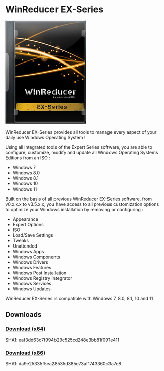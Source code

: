 # WinReducer EX-Series
![WinReducer EX-Series](https://github.com/mini-windows/WinReducerEX-Series/blob/main/soft-series-ex_orig.jpg?raw=true)

WinReducer EX-Series provides all tools to manage every aspect of your daily use Windows Operating System !

Using all integrated tools of the Expert Series software, you are able to configure, customize, modify and update all Windows Operating Systems Editions from an ISO :
- Windows 7
- Windows 8.0
- Windows 8.1
- Windows 10
- Windows 11

Built on the basis of all previous WinReducer EX-Series software, from v0.x.x.x to v3.5.x.x, you have access to all previous customization options to optimize your Windows installation by removing or configuring :
- Appearance
- Expert Options
- ISO
- Load/Save Settings
- Tweaks
- Unattended
- Windows Apps
- Windows Components
- Windows Drivers
- Windows Features
- Windows Post Installation
- Windows Registry Integrator
- Windows Services
- Windows Updates

WinReducer EX-Series is compatible with Windows 7, 8.0, 8.1, 10 and 11

## Downloads
### [Download (x64)](https://github.com/mini-windows/WinReducerEX-Series/blob/main/winreducer_ex_series_x64.zip?raw=true)
SHA1: eaf3dd63c7f994b29c525cd248e3bb81f091e411
### [Download (x86)](https://github.com/mini-windows/WinReducerEX-Series/blob/main/winreducer_ex_series_x86.zip?raw=true)
SHA1: da9e25335f5ea28535d385e73af1743360c3a7e8
